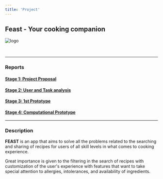 ```yaml
---
title: 'Project'
---
```


## Feast - Your cooking companion

![logo](../logo.png)

<br>

---

### Reports

#### [Stage 1: Project Proposal](../G_23_stage1.pdf)

#### [Stage 2: User and Task analysis](../G_23_stage2.pdf)

#### [Stage 3: 1st Prototype](../G_23_stage3.pdf)

#### [Stage 4: Computational Prototype](../G_23_stage4.pdf)

---

### Description 

**FEAST** is an app that aims to solve all the problems related to the searching and sharing of recipes for users of all skill levels in what comes to cooking experience.

Great importance is given to the filtering in the search of recipes with customization of the user's experience with features that want to take special attention to allergies, intolerances, and availability of ingredients.

